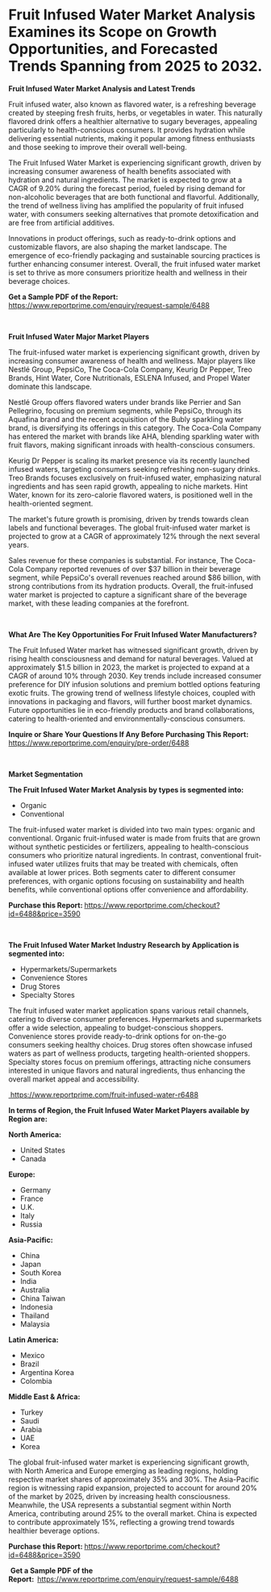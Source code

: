 <p><h1>Fruit Infused Water Market Analysis Examines its Scope on Growth Opportunities, and Forecasted Trends Spanning from 2025 to 2032.</h1></p><p><strong>Fruit Infused Water Market Analysis and Latest Trends</strong></p>
<p><p>Fruit infused water, also known as flavored water, is a refreshing beverage created by steeping fresh fruits, herbs, or vegetables in water. This naturally flavored drink offers a healthier alternative to sugary beverages, appealing particularly to health-conscious consumers. It provides hydration while delivering essential nutrients, making it popular among fitness enthusiasts and those seeking to improve their overall well-being.</p><p>The Fruit Infused Water Market is experiencing significant growth, driven by increasing consumer awareness of health benefits associated with hydration and natural ingredients. The market is expected to grow at a CAGR of 9.20% during the forecast period, fueled by rising demand for non-alcoholic beverages that are both functional and flavorful. Additionally, the trend of wellness living has amplified the popularity of fruit infused water, with consumers seeking alternatives that promote detoxification and are free from artificial additives.</p><p>Innovations in product offerings, such as ready-to-drink options and customizable flavors, are also shaping the market landscape. The emergence of eco-friendly packaging and sustainable sourcing practices is further enhancing consumer interest. Overall, the fruit infused water market is set to thrive as more consumers prioritize health and wellness in their beverage choices.</p></p>
<p><strong>Get a Sample PDF of the Report:&nbsp;</strong> <a href="https://www.reportprime.com/enquiry/request-sample/6488?utm_campaign=4465&utm_medium=2&utm_source=Github&utm_content=ia&utm_term=15052025&utm_id=fruit-infused-water">https://www.reportprime.com/enquiry/request-sample/6488</a></p>
<p>&nbsp;</p>
<p><strong>Fruit Infused Water Major Market Players</strong></p>
<p><p>The fruit-infused water market is experiencing significant growth, driven by increasing consumer awareness of health and wellness. Major players like Nestlé Group, PepsiCo, The Coca-Cola Company, Keurig Dr Pepper, Treo Brands, Hint Water, Core Nutritionals, ESLENA Infused, and Propel Water dominate this landscape.</p><p>Nestlé Group offers flavored waters under brands like Perrier and San Pellegrino, focusing on premium segments, while PepsiCo, through its Aquafina brand and the recent acquisition of the Bubly sparkling water brand, is diversifying its offerings in this category. The Coca-Cola Company has entered the market with brands like AHA, blending sparkling water with fruit flavors, making significant inroads with health-conscious consumers.</p><p>Keurig Dr Pepper is scaling its market presence via its recently launched infused waters, targeting consumers seeking refreshing non-sugary drinks. Treo Brands focuses exclusively on fruit-infused water, emphasizing natural ingredients and has seen rapid growth, appealing to niche markets. Hint Water, known for its zero-calorie flavored waters, is positioned well in the health-oriented segment.</p><p>The market's future growth is promising, driven by trends towards clean labels and functional beverages. The global fruit-infused water market is projected to grow at a CAGR of approximately 12% through the next several years.</p><p>Sales revenue for these companies is substantial. For instance, The Coca-Cola Company reported revenues of over $37 billion in their beverage segment, while PepsiCo's overall revenues reached around $86 billion, with strong contributions from its hydration products. Overall, the fruit-infused water market is projected to capture a significant share of the beverage market, with these leading companies at the forefront.</p></p>
<p>&nbsp;</p>
<p><strong>What Are The Key Opportunities For Fruit Infused Water Manufacturers?</strong></p>
<p><p>The Fruit Infused Water market has witnessed significant growth, driven by rising health consciousness and demand for natural beverages. Valued at approximately $1.5 billion in 2023, the market is projected to expand at a CAGR of around 10% through 2030. Key trends include increased consumer preference for DIY infusion solutions and premium bottled options featuring exotic fruits. The growing trend of wellness lifestyle choices, coupled with innovations in packaging and flavors, will further boost market dynamics. Future opportunities lie in eco-friendly products and brand collaborations, catering to health-oriented and environmentally-conscious consumers.</p></p>
<p><strong>Inquire or Share Your Questions If Any Before Purchasing This Report:</strong> <a href="https://www.reportprime.com/enquiry/pre-order/6488?utm_campaign=4465&utm_medium=2&utm_source=Github&utm_content=ia&utm_term=15052025&utm_id=fruit-infused-water">https://www.reportprime.com/enquiry/pre-order/6488</a></p>
<p>&nbsp;</p>
<p><strong>Market Segmentation</strong></p>
<p><strong>The Fruit Infused Water Market Analysis by types is segmented into:</strong></p>
<p><ul><li>Organic</li><li>Conventional</li></ul></p>
<p><p>The fruit-infused water market is divided into two main types: organic and conventional. Organic fruit-infused water is made from fruits that are grown without synthetic pesticides or fertilizers, appealing to health-conscious consumers who prioritize natural ingredients. In contrast, conventional fruit-infused water utilizes fruits that may be treated with chemicals, often available at lower prices. Both segments cater to different consumer preferences, with organic options focusing on sustainability and health benefits, while conventional options offer convenience and affordability.</p></p>
<p><strong>Purchase this Report:&nbsp;</strong><a href="https://www.reportprime.com/checkout?id=6488&price=3590&utm_campaign=4465&utm_medium=2&utm_source=Github&utm_content=ia&utm_term=15052025&utm_id=fruit-infused-water">https://www.reportprime.com/checkout?id=6488&price=3590</a></p>
<p>&nbsp;</p>
<p><strong>The Fruit Infused Water Market Industry Research by Application is segmented into:</strong></p>
<p><ul><li>Hypermarkets/Supermarkets</li><li>Convenience Stores</li><li>Drug Stores</li><li>Specialty Stores</li></ul></p>
<p><p>The fruit infused water market application spans various retail channels, catering to diverse consumer preferences. Hypermarkets and supermarkets offer a wide selection, appealing to budget-conscious shoppers. Convenience stores provide ready-to-drink options for on-the-go consumers seeking healthy choices. Drug stores often showcase infused waters as part of wellness products, targeting health-oriented shoppers. Specialty stores focus on premium offerings, attracting niche consumers interested in unique flavors and natural ingredients, thus enhancing the overall market appeal and accessibility.</p></p>
<p><a href="https://www.reportprime.com/fruit-infused-water-r6488?utm_campaign=4465&utm_medium=2&utm_source=Github&utm_content=ia&utm_term=15052025&utm_id=fruit-infused-water">&nbsp;https://www.reportprime.com/fruit-infused-water-r6488</a></p>
<p><strong>In terms of Region, the Fruit Infused Water Market Players available by Region are:</strong></p>
<p>
    <p> <strong> North America: </strong>
        <ul>
            <li>United States</li>
            <li>Canada</li>
        </ul>
        </p> 
    <p> <strong> Europe: </strong>
        <ul>
            <li>Germany</li>
            <li>France</li>
            <li>U.K.</li>
            <li>Italy</li>
            <li>Russia</li>
        </ul>
        </p> 
    <p> <strong> Asia-Pacific: </strong>
        <ul>
            <li>China</li>
            <li>Japan</li>
            <li>South Korea</li>
            <li>India</li>
            <li>Australia</li>
            <li>China Taiwan</li>
            <li>Indonesia</li>
            <li>Thailand</li>
            <li>Malaysia</li>
        </ul>
        </p> 
    <p> <strong> Latin America: </strong>
        <ul>
            <li>Mexico</li>
            <li>Brazil</li>
            <li>Argentina Korea</li>
            <li>Colombia</li>
        </ul>
        </p> 
    <p> <strong> Middle East & Africa: </strong>
        <ul>
            <li>Turkey</li>
            <li>Saudi</li>
            <li>Arabia</li>
            <li>UAE</li>
            <li>Korea</li>
        </ul>
    </p>
    </p>
<p><p>The global fruit-infused water market is experiencing significant growth, with North America and Europe emerging as leading regions, holding respective market shares of approximately 35% and 30%. The Asia-Pacific region is witnessing rapid expansion, projected to account for around 20% of the market by 2025, driven by increasing health consciousness. Meanwhile, the USA represents a substantial segment within North America, contributing around 25% to the overall market. China is expected to contribute approximately 15%, reflecting a growing trend towards healthier beverage options.</p></p>
<p><strong>Purchase this Report: </strong><a href="https://www.reportprime.com/checkout?id=6488&price=3590&utm_campaign=4465&utm_medium=2&utm_source=Github&utm_content=ia&utm_term=15052025&utm_id=fruit-infused-water">https://www.reportprime.com/checkout?id=6488&price=3590</a></p>
<p>&nbsp;<strong>Get a Sample PDF of the Report:&nbsp;&nbsp;</strong><a href="https://www.reportprime.com/enquiry/request-sample/6488?utm_campaign=4465&utm_medium=2&utm_source=Github&utm_content=ia&utm_term=15052025&utm_id=fruit-infused-water">https://www.reportprime.com/enquiry/request-sample/6488</a></p>
<p><strong></strong></p>
<p><p></p><p></p><p></p></p>